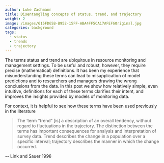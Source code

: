 ```yaml
---
author: Luke Zachmann
title: Disentangling concepts of status, trend, and trajectory
weight: 2
image: /images/615FD65B-B952-15FF-ABA4FF5CA17AFEF6Original.jpg
categories: background
tags:
  - status
  - trends
  - trajectory
---
```


The terms status and trend are ubiquitous in resource monitoring and management settings. To be useful and robust, however, they require precise (mathematical) definitions. It has been my experience that misunderstanding these terms can lead to misapplication of model predictions and to researchers and managers drawing the wrong conclusions from the data. In this post we show how relatively simple, even intuitive, definitions for each of these terms clarifies their intent, and improves the insights provided by models of monitoring data.

For context, it is helpful to see how these terms have been used previously in the literature  

> The ‘term “trend” [is] a description of an overall tendency, without regard to fluctuations in the trajectory. The distinction between the terms has important consequences for analysis and interpretation of survey data. Trend describes the change in a population over a specific interval; trajectory describes the manner in which the change occurred.  

-- Link and Sauer 1998
